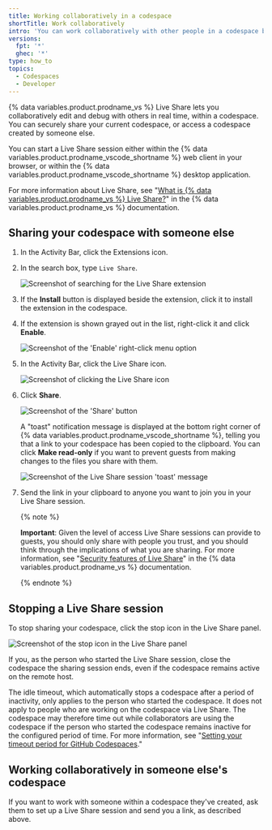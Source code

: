 ```yaml
---
title: Working collaboratively in a codespace
shortTitle: Work collaboratively
intro: 'You can work collaboratively with other people in a codespace by using {% data variables.product.prodname_vs %} Live Share.'
versions:
  fpt: '*'
  ghec: '*'
type: how_to
topics:
  - Codespaces
  - Developer
---
```


{% data variables.product.prodname_vs %} Live Share lets you collaboratively edit and debug with others in real time, within a codespace. You can securely share your current codespace, or access a codespace created by someone else.

You can start a Live Share session either within the {% data variables.product.prodname_vscode_shortname %} web client in your browser, or within the {% data variables.product.prodname_vscode_shortname %} desktop application.

For more information about Live Share, see "[What is {% data variables.product.prodname_vs %} Live Share?](https://learn.microsoft.com/en-us/visualstudio/liveshare/)" in the {% data variables.product.prodname_vs %} documentation.

## Sharing your codespace with someone else

1. In the Activity Bar, click the Extensions icon.
1. In the search box, type `Live Share`.

   ![Screenshot of searching for the Live Share extension](/assets/images/help/codespaces/live-share-search-extensions.png)

1. If the **Install** button is displayed beside the extension, click it to install the extension in the codespace.
1. If the extension is shown grayed out in the list, right-click it and click **Enable**.

   ![Screenshot of the 'Enable' right-click menu option](/assets/images/help/codespaces/live-share-enable-rightclick.png)

1. In the Activity Bar, click the Live Share icon.

   ![Screenshot of clicking the Live Share icon](/assets/images/help/codespaces/live-share-click-icon.png)

1. Click **Share**.

   ![Screenshot of the 'Share' button](/assets/images/help/codespaces/live-share-click-share.png)

   A "toast" notification message is displayed at the bottom right corner of {% data variables.product.prodname_vscode_shortname %}, telling you that a link to your codespace has been copied to the clipboard. You can click **Make read-only** if you want to prevent guests from making changes to the files you share with them.

   ![Screenshot of the Live Share session 'toast' message](/assets/images/help/codespaces/live-share-link-copied-clipboard.png)

1. Send the link in your clipboard to anyone you want to join you in your Live Share session.

   {% note %}

   **Important**: Given the level of access Live Share sessions can provide to guests, you should only share with people you trust, and you should think through the implications of what you are sharing. For more information, see "[Security features of Live Share](https://learn.microsoft.com/en-us/visualstudio/liveshare/reference/security)" in the {% data variables.product.prodname_vs %} documentation.

   {% endnote %}

## Stopping a Live Share session

To stop sharing your codespace, click the stop icon in the Live Share panel.

![Screenshot of the stop icon in the Live Share panel](/assets/images/help/codespaces/live-share-stop-collaboration.png)

If you, as the person who started the Live Share session, close the codespace the sharing session ends, even if the codespace remains active on the remote host.

The idle timeout, which automatically stops a codespace after a period of inactivity, only applies to the person who started the codespace. It does not apply to people who are working on the codespace via Live Share. The codespace may therefore time out while collaborators are using the codespace if the person who started the codespace remains inactive for the configured period of time. For more information, see "[Setting your timeout period for GitHub Codespaces](/codespaces/customizing-your-codespace/setting-your-timeout-period-for-github-codespaces)."

## Working collaboratively in someone else's codespace

If you want to work with someone within a codespace they've created, ask them to set up a Live Share session and send you a link, as described above.
